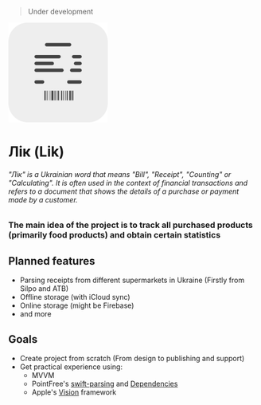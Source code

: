 > Under development
<img src="/resources/AppIcon-Light.png" width="200" alt="Лік's AppIcon" title="Лік's AppIcon">

# Лік (Lik)

###### "Лік" is a Ukrainian word that means "Bill", "Receipt", "Counting" or "Сalculating". It is often used in the context of financial transactions and refers to a document that shows the details of a purchase or payment made by a customer.

### The main idea of the project is to track all purchased products (primarily food products) and obtain certain statistics

## Planned features
* Parsing receipts from different supermarkets in Ukraine (Firstly from Silpo and ATB)
* Offline storage (with iCloud sync)
* Online storage (might be Firebase)
* and more

## Goals
* Create project from scratch (From design to publishing and support)
* Get practical experience using:
  - MVVM
  - PointFree's [swift-parsing](https://github.com/pointfreeco/swift-parsing) and [Dependencies](https://github.com/pointfreeco/swift-dependencies)
  - Apple's [Vision](https://developer.apple.com/documentation/vision) framework
